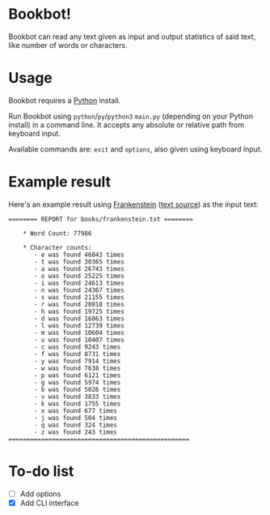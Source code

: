 # Bookbot!
   Bookbot can read any text given as input and output statistics of said text, like number of words or characters.

# Usage
   Bookbot requires a [Python](https://www.python.org/) install.
   
   Run Bookbot using `python`/`py`/`python3` `main.py` (depending on your Python install) in a command line. It accepts any absolute or relative path from keyboard input.

   Available commands are: `exit` and `options`, also given using keyboard input.

# Example result
   Here's an example result using [Frankenstein](https://en.wikipedia.org/wiki/Frankenstein) ([text source](https://raw.githubusercontent.com/asweigart/codebreaker/master/frankenstein.txt)) as the input text:

```
======== REPORT for books/frankenstein.txt ========

    * Word Count: 77986

    * Character counts:
       - e was found 46043 times
       - t was found 30365 times
       - a was found 26743 times
       - o was found 25225 times
       - i was found 24613 times
       - n was found 24367 times
       - s was found 21155 times
       - r was found 20818 times
       - h was found 19725 times
       - d was found 16863 times
       - l was found 12739 times
       - m was found 10604 times
       - u was found 10407 times
       - c was found 9243 times
       - f was found 8731 times
       - y was found 7914 times
       - w was found 7638 times
       - p was found 6121 times
       - g was found 5974 times
       - b was found 5026 times
       - v was found 3833 times
       - k was found 1755 times
       - x was found 677 times
       - j was found 504 times
       - q was found 324 times
       - z was found 243 times
==================================================
   ```
# To-do list
   - [ ] Add options
   - [x] Add CLI interface
